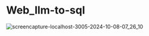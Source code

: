 # Web_llm-to-sql

![screencapture-localhost-3005-2024-10-08-07_26_10](https://github.com/user-attachments/assets/e650f4b2-e60d-4cf0-b95b-e5d1e37b6e2d)
